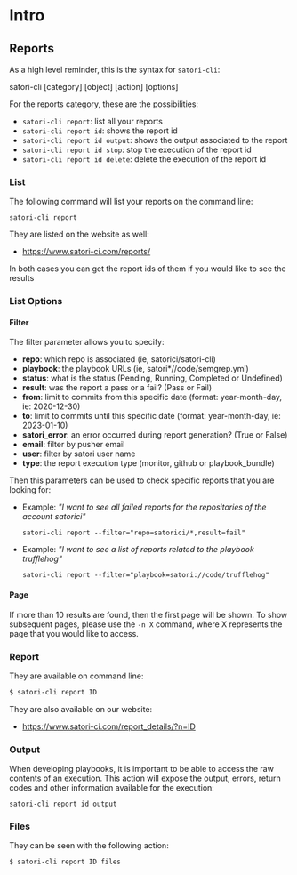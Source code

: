 # Intro
## Reports

As a high level reminder, this is the syntax for `satori-cli`:

satori-cli [category] [object] [action] [options]

For the reports category, these are the possibilities:

- `satori-cli report`: list all your reports
- `satori-cli report id`: shows the report id
- `satori-cli report id output`: shows the output associated to the report
- `satori-cli report id stop`: stop the execution of the report id
- `satori-cli report id delete`: delete the execution of the report id

### List

The following command will list your reports on the command line:

`satori-cli report`

They are listed on the website as well:

- https://www.satori-ci.com/reports/

In both cases you can get the report ids of them if you would like to see the results

### List Options

#### Filter

The filter parameter allows you to specify:

- **repo**: which repo is associated (ie, satorici/satori-cli)
- **playbook**: the playbook URLs (ie, satori*//code/semgrep.yml)
- **status**: what is the status (Pending, Running, Completed or Undefined)
- **result**: was the report a pass or a fail? (Pass or Fail)
- **from**: limit to commits from this specific date (format: year-month-day, ie: 2020-12-30)
- **to**: limit to commits until this specific date (format: year-month-day, ie: 2023-01-10)
- **satori_error**: an error occurred during report generation? (True or False)
- **email**: filter by pusher email
- **user**: filter by satori user name
- **type**: the report execution type (monitor, github or playbook_bundle)

Then this parameters can be used to check specific reports that you are looking for:

- Example: _"I want to see all failed reports for the repositories of the account satorici"_

  `satori-cli report --filter="repo=satorici/*,result=fail"`

- Example: _"I want to see a list of reports related to the playbook trufflehog"_

  `satori-cli report --filter="playbook=satori://code/trufflehog"`

#### Page

If more than 10 results are found, then the first page will be shown. To show subsequent pages, please use the `-n X` command, where X represents the page that you would like to access. 

### Report

They are available on command line:

```sh
$ satori-cli report ID
```

They are also available on our website:

- https://www.satori-ci.com/report_details/?n=ID

### Output

When developing playbooks, it is important to be able to access the raw contents of an execution. This action will expose the output, errors, return codes and other information available for the execution:

`satori-cli report id output`

### Files

They can be seen with the following action:

```sh
$ satori-cli report ID files
```

